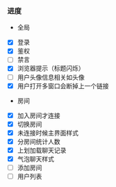 ### 进度
- 全局
- [x] 登录
- [x] 鉴权
- [ ] 禁言
- [X] 浏览器提示（标题闪烁）
- [ ] 用户头像信息相关如头像
- [X] 用户打开多窗口会断掉上一个链接
- 房间
- [X] 加入房间才连接
- [x] 切换房间
- [x] 未连接时候主界面样式
- [X] 分房间统计人数
- [X] 上划加载聊天记录
- [X] 气泡聊天样式
- [ ] 添加房间
- [ ] 用户列表